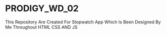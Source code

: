 # PRODIGY_WD_02
This Repository Are Created For Stopwatch App Which Is Been Designed By Me Throughout HTML CSS AND JS 
